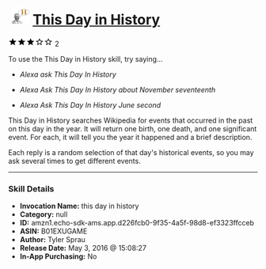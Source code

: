 # &nbsp;<img src="skill_icon" alt="This Day in History icon" width="36"> [This Day in History](http://alexa.amazon.com/#skills/amzn1.echo-sdk-ams.app.d226fcb0-9f35-4a5f-98d8-ef3323ffcceb)
![3 stars](../../images/ic_star_black_18dp_1x.png)![3 stars](../../images/ic_star_black_18dp_1x.png)![3 stars](../../images/ic_star_black_18dp_1x.png)![3 stars](../../images/ic_star_border_black_18dp_1x.png)![3 stars](../../images/ic_star_border_black_18dp_1x.png) 2

To use the This Day in History skill, try saying...

* *Alexa ask This Day In History*

* *Alexa Ask This Day In History about November seventeenth*

* *Alexa Ask This Day In History June second*

This Day in History searches Wikipedia for events that occurred in the past on this day in the year. It will return one birth, one death, and one significant event. For each, it will tell you the year it happened and a brief description. 

Each reply is a random selection of that day's historical events, so you may ask several times to get different events.

***

### Skill Details

* **Invocation Name:** this day in history
* **Category:** null
* **ID:** amzn1.echo-sdk-ams.app.d226fcb0-9f35-4a5f-98d8-ef3323ffcceb
* **ASIN:** B01EXUGAME
* **Author:** Tyler Sprau
* **Release Date:** May 3, 2016 @ 15:08:27
* **In-App Purchasing:** No
